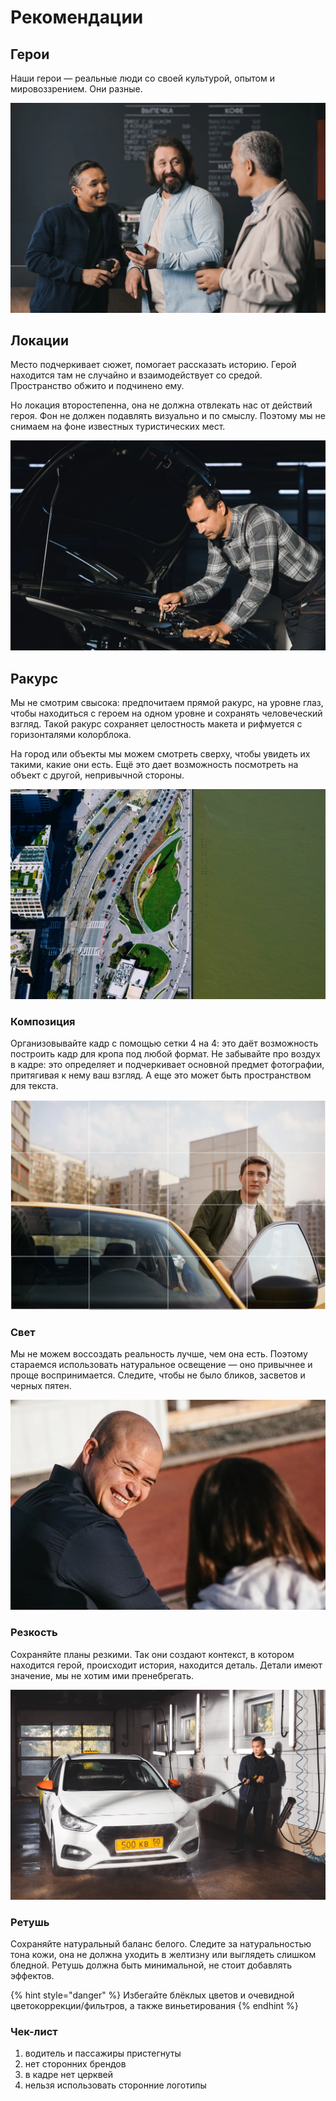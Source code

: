 # Рекомендации

## Герои

Наши герои — реальные люди со своей культурой, опытом и мировоззрением. Они разные.

![](.gitbook/assets/upload-610ae81a-0645-45b2-8239-270cee09578c-1-.jpg)

## Локации

Место подчеркивает сюжет, помогает рассказать историю. Герой находится там не случайно и взаимодействует со средой. Пространство обжито и подчинено ему.

Но локация второстепенна, она не должна отвлекать нас от действий героя. Фон не должен подавлять визуально и по смыслу. Поэтому мы не снимаем на фоне известных туристических мест.

![](.gitbook/assets/upload-4bee263c-8f23-4d1c-ad9a-0dd24fc9a12b-1-.jpg)

## Ракурс

Мы не смотрим свысока: предпочитаем прямой ракурс, на уровне глаз, чтобы находиться с героем на одном уровне и сохранять человеческий взгляд. Такой ракурс сохраняет целостность макета и рифмуется с горизонталями колорблока.

На город или объекты мы можем смотреть сверху, чтобы увидеть их такими, какие они есть. Ещё это дает возможность посмотреть на объект с другой, непривычной стороны.

![](.gitbook/assets/upload-ebc3d641-b20d-420b-b9c3-3ac5c4d19176-1-.jpg)

### Композиция

Организовывайте кадр с помощью сетки 4 на 4: это даёт возможность построить кадр для кропа под любой формат. Не забывайте про воздух в кадре: это определяет и подчеркивает основной предмет фотографии, притягивая к нему ваш взгляд. А еще это может быть пространством для текста.

![](.gitbook/assets/upload-f89d4693-ef64-448f-98b2-76b16d21cf47-1-.jpg)

### Свет

Мы не можем воссоздать реальность лучше, чем она есть. Поэтому стараемся использовать натуральное освещение — оно привычнее и проще воспринимается. Следите, чтобы не было бликов, засветов и черных пятен.

![](.gitbook/assets/upload-72f8d702-aaa5-4ce4-b0a4-419af37f34c5-1-.jpg)

### Резкость

Сохраняйте планы резкими. Так они создают контекст, в котором находится герой, происходит история, находится деталь. Детали имеют значение, мы не хотим ими пренебрегать.

![](.gitbook/assets/upload-cf62eee4-436f-45dc-8934-654a2ba5af6a-1-.jpg)

### Ретушь

Сохраняйте натуральный баланс белого. Следите за натуральностью тона кожи, она не должна уходить в желтизну или выглядеть слишком бледной. Ретушь должна быть минимальной, не стоит добавлять эффектов.

{% hint style="danger" %}
Избегайте блёклых цветов и очевидной цветокоррекции/фильтров, а также виньетирования
{% endhint %}

### Чек-лист

1. водитель и пассажиры пристегнуты
2. нет сторонних брендов
3. в кадре нет церквей
4. нельзя использовать сторонние логотипы

